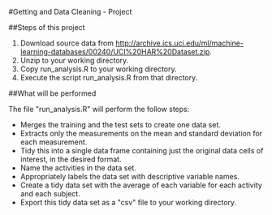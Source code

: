 #Getting and Data Cleaning - Project

##Steps of this project

1. Download source data from http://archive.ics.uci.edu/ml/machine-learning-databases/00240/UCI%20HAR%20Dataset.zip.
2. Unzip to your working directory.
3. Copy run_analysis.R to your working directory.
4. Execute the script run_analysis.R from that directory.

##What will be performed

The file "run_analysis.R" will perform the follow steps:

- Merges the training and the test sets to create one data set.
- Extracts only the measurements on the mean and standard deviation for each measurement.
- Tidy this into a single data frame containing just the original data cells of interest, in the desired format.
- Name the activities in the data set.
- Appropriately labels the data set with descriptive variable names.
- Create a tidy data set with the average of each variable for each activity and each subject.
- Export this tidy data set as a "csv" file to your working directory.

